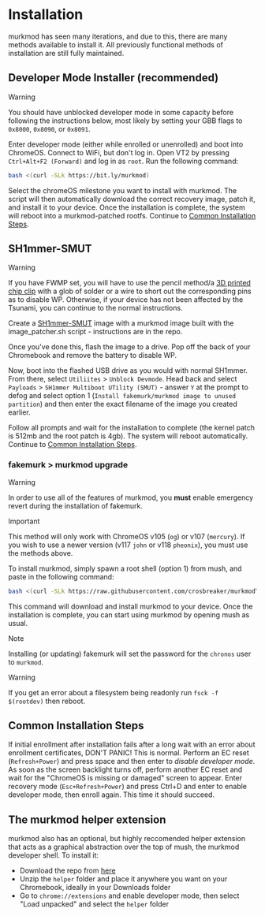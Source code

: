 # Installation

murkmod has seen many iterations, and due to this, there are many methods available to install it. All previously functional methods of installation are still fully maintained.

## Developer Mode Installer (recommended)

> [!WARNING]
> You should have unblocked developer mode in some capacity before following the instructions below, most likely by setting your GBB flags to `0x8000`, `0x8090`, or `0x8091`.

Enter developer mode (either while enrolled or unenrolled) and boot into ChromeOS. Connect to WiFi, but don't log in. Open VT2 by pressing `Ctrl+Alt+F2 (Forward)` and log in as `root`. Run the following command:

```sh
bash <(curl -SLk https://bit.ly/murkmod)
```

Select the chromeOS milestone you want to install with murkmod. The script will then automatically download the correct recovery image, patch it, and install it to your device. Once the installation is complete, the system will reboot into a murkmod-patched rootfs. Continue to [Common Installation Steps](#common-installation-steps).

## SH1mmer-SMUT

> [!WARNING]
> If you have FWMP set, you will have to use the pencil method/a [3D printed chip clip](https://www.tinkercad.com/things/kWIgDztbX4s-soic-8-on-motherboard-stealth-chip-clip) with a glob of solder or a wire to short out the corresponding pins as to disable WP. Otherwise, if your device has not been affected by the Tsunami, you can continue to the normal instructions.

Create a [SH1mmer-SMUT](https://github.com/cognito-inc-real/sh1mmer-smut) image with a murkmod image built with the image_patcher.sh script - instructions are in the repo.

Once you've done this, flash the image to a drive. Pop off the back of your Chromebook and remove the battery to disable WP.

Now, boot into the flashed USB drive as you would with normal SH1mmer. From there, select `Utiliites` > `Unblock Devmode`. Head back and select `Payloads` > `SH1mmer Multiboot UTility (SMUT)` - answer `Y` at the prompt to defog and select option 1 (`Install fakemurk/murkmod image to unused partition`) and then enter the exact filename of the image you created earlier.

Follow all prompts and wait for the installation to complete (the kernel patch is 512mb and the root patch is 4gb). The system will reboot automatically. Continue to [Common Installation Steps](#common-installation-steps).

### fakemurk > murkmod upgrade

> [!WARNING]
> In order to use all of the features of murkmod, you **must** enable emergency revert during the installation of fakemurk.

> [!IMPORTANT]
> This method will only work with ChromeOS v105 (`og`) or v107 (`mercury`). If you wish to use a newer version (v117 `john` or v118 `pheonix`), you must use the methods above.

To install murkmod, simply spawn a root shell (option 1) from mush, and paste in the following command:

```sh
bash <(curl -SLk https://raw.githubusercontent.com/crosbreaker/murkmodTempFix/main/murkmod.sh)
```

This command will download and install murkmod to your device. Once the installation is complete, you can start using murkmod by opening mush as usual.

> [!NOTE]
> Installing (or updating) fakemurk will set the password for the `chronos` user to `murkmod`.

> [!WARNING]
> If you get an error about a filesystem being readonly run `fsck -f $(rootdev)` then reboot.

## Common Installation Steps

If initial enrollment after installation fails after a long wait with an error about enrollment certificates, DON'T PANIC! This is normal. Perform an EC reset (`Refresh+Power`) and press space and then enter to *disable developer mode*. As soon as the screen backlight turns off, perform another EC reset and wait for the "ChromeOS is missing or damaged" screen to appear. Enter recovery mode (`Esc+Refresh+Power`) and press Ctrl+D and enter to enable developer mode, then enroll again. This time it should succeed.

## The murkmod helper extension

murkmod also has an optional, but highly reccomended helper extension that acts as a graphical abstraction over the top of mush, the murkmod developer shell. To install it:

- Download the repo from [here](https://codeload.github.com/rainestorme/murkmod/zip/refs/heads/main)
- Unzip the `helper` folder and place it anywhere you want on your Chromebook, ideally in your Downloads folder
- Go to `chrome://extensions` and enable developer mode, then select "Load unpacked" and select the `helper` folder
